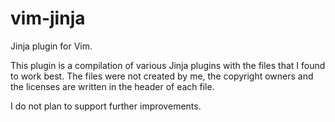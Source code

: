 # vim-jinja

Jinja plugin for Vim.

This plugin is a compilation of various Jinja plugins with the files that I
found to work best. The files were not created by me, the copyright owners and
the licenses are written in the header of each file.

I do not plan to support further improvements.
